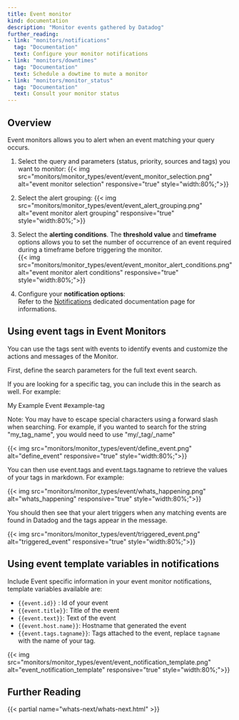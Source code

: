```yaml
---
title: Event monitor
kind: documentation
description: "Monitor events gathered by Datadog"
further_reading:
- link: "monitors/notifications"
  tag: "Documentation"
  text: Configure your monitor notifications
- link: "monitors/downtimes"
  tag: "Documentation"
  text: Schedule a dowtime to mute a monitor
- link: "monitors/monitor_status"
  tag: "Documentation"
  text: Consult your monitor status
---
```


## Overview

Event monitors allows you to alert when an event matching your query occurs.

1. Select the query and parameters (status, priority, sources and tags) you want to monitor:
    {{< img src="monitors/monitor_types/event/event_monitor_selection.png" alt="event monitor selection" responsive="true" style="width:80%;">}}
2. Select the alert grouping:
    {{< img src="monitors/monitor_types/event/event_alert_grouping.png" alt="event monitor alert grouping" responsive="true" style="width:80%;">}}

3. Select the **alerting conditions**. The **threshold value** and **timeframe** options allows you to set the number of occurrence of an event required during a timeframe before triggering the monitor.  
    {{< img src="monitors/monitor_types/event/event_monitor_alert_conditions.png" alt="event monitor alert conditions" responsive="true" style="width:80%;">}}

4. Configure your **notification options**:  
    Refer to the [Notifications](#monitor-notifications) dedicated documentation page for informations.

## Using event tags in Event Monitors

You can use the tags sent with events to identify events and customize the actions and messages of the Monitor.

First, define the search parameters for the full text event search. 

If you are looking for a specific tag, you can include this in the search as well. For example:

My Example Event #example-tag

Note: You may have to escape special characters using a forward slash when searching. For example, if you wanted to search for the string "my_tag_name", you would need to use "my/_tag/_name"

{{< img src="monitors/monitor_types/event/define_event.png" alt="define_event" responsive="true" style="width:80%;">}}

You can then use event.tags and event.tags.tagname to retrieve the values of your tags in markdown. For example:

{{< img src="monitors/monitor_types/event/whats_happening.png" alt="whats_happening" responsive="true" style="width:80%;">}}

You should then see that your alert triggers when any matching events are found in Datadog and the tags appear in the message.

{{< img src="monitors/monitor_types/event/triggered_event.png" alt="triggered_event" responsive="true" style="width:80%;">}}

## Using event template variables in notifications

Include Event specific information in your event monitor notifications, template variables available are: 

* `{{event.id}}` : Id of your event
* `{{event.title}}`: Title of the event
* `{{event.text}}`: Text of the event
* `{{event.host.name}}`: Hostname that generated the event
* `{{event.tags.tagname}}`: Tags attached to the event, replace `tagname` with the name of your tag. 

{{< img src="monitors/monitor_types/event/event_notification_template.png" alt="event_notification_template" responsive="true" style="width:80%;">}}

## Further Reading 
{{< partial name="whats-next/whats-next.html" >}}

